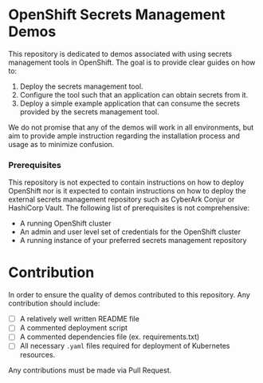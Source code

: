 # OpenShift Secrets Management Demos

This repository is dedicated to demos associated with using secrets
management tools in OpenShift. The goal is to provide clear guides
on how to:
1. Deploy the secrets management tool.
2. Configure the tool such that an application can obtain secrets
from it.
3. Deploy a simple example application that can consume the secrets
provided by the secrets management tool. 

We do not promise that any of the demos will work in all environments,
but aim to provide ample instruction regarding the installation
process and usage as to minimize confusion.

### Prerequisites

This repository is not expected to contain instructions on how to
deploy OpenShift nor is it expected to contain instructions on how
to deploy the external secrets management repository such as
CyberArk Conjur or HashiCorp Vault. The following list 
of prerequisites is not comprehensive:
* A running OpenShift cluster
* An admin and user level set of credentials for the OpenShift cluster
* A running instance of your preferred secrets management repository

# Contribution

In order to ensure the quality of demos contributed to this
repository. Any contribution should include:

- [ ] A relatively well written README file
- [ ] A commented deployment script
- [ ] A commented dependencies file (ex. requirements.txt)
- [ ] All necessary `.yaml` files required for deployment
of Kubernetes resources.

Any contributions must be made via Pull Request.
